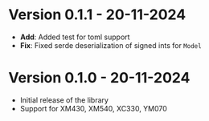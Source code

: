 # Version 0.1.1 - 20-11-2024
- **Add**: Added test for toml support
- **Fix**: Fixed serde deserialization of signed ints for `Model`
# Version 0.1.0 - 20-11-2024
- Initial release of the library
- Support for XM430, XM540, XC330, YM070